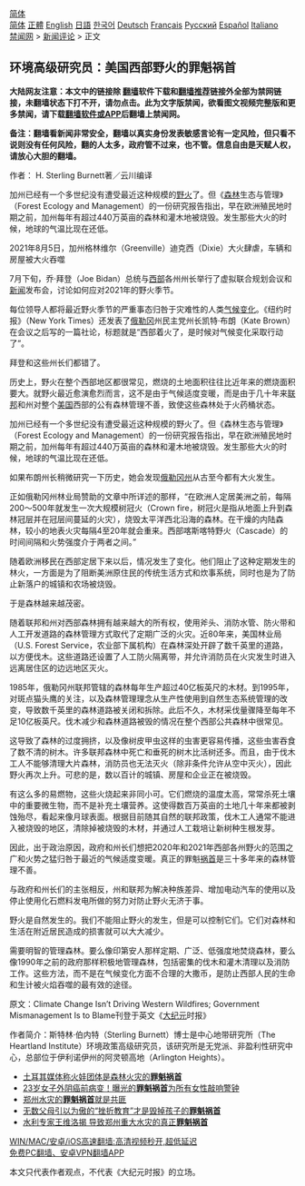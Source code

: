  <!-- 面包屑导航 --> <div class="breadcrumb"><!-- GTranslate: https://gtranslate.io/ -->  <div class="switcher notranslate">  <div class="selected">  <a href="#" onclick="return false;"> 简体</a>  </div>  <div class="option">  <a href="https://www.bannedbook.org" onclick="doGTranslate('zh-CN|zh-CN');jQuery('div.switcher div.selected a').html(jQuery(this).html());return false;" title="简体中文" class="nturl selected"> 简体</a>  <a href="https://www.bannedbook.org/zh-tw/" onclick="doGTranslate('zh-CN|zh-TW');jQuery('div.switcher div.selected a').html(jQuery(this).html());return false;" title="繁體中文" class="nturl"> 正體</a>  <a href="https://www.bannedbook.org/en/" onclick="doGTranslate('zh-CN|en');jQuery('div.switcher div.selected a').html(jQuery(this).html());return false;" title="English" class="nturl"> English</a>  <a href="https://www.bannedbook.org/ja/" onclick="doGTranslate('zh-CN|ja');jQuery('div.switcher div.selected a').html(jQuery(this).html());return false;" title="日本語" class="nturl"> 日語</a>  <a href="https://www.bannedbook.org/ko/" onclick="doGTranslate('zh-CN|ko');jQuery('div.switcher div.selected a').html(jQuery(this).html());return false;" title="한국어" class="nturl"> 한국어</a>  <a href="https://www.bannedbook.org/de/" onclick="doGTranslate('zh-CN|de');jQuery('div.switcher div.selected a').html(jQuery(this).html());return false;" title="Deutsch" class="nturl"> Deutsch</a>  <a href="https://www.bannedbook.org/fr/" onclick="doGTranslate('zh-CN|fr');jQuery('div.switcher div.selected a').html(jQuery(this).html());return false;" title="Français" class="nturl"> Français</a>  <a href="https://www.bannedbook.org/ru/" onclick="doGTranslate('zh-CN|ru');jQuery('div.switcher div.selected a').html(jQuery(this).html());return false;" title="Русский" class="nturl"> Русский</a>  <a href="https://www.bannedbook.org/es/" onclick="doGTranslate('zh-CN|es');jQuery('div.switcher div.selected a').html(jQuery(this).html());return false;" title="Español" class="nturl"> Español</a>  <a href="https://www.bannedbook.org/it/" onclick="doGTranslate('zh-CN|it');jQuery('div.switcher div.selected a').html(jQuery(this).html());return false;" title="Italiano" class="nturl"> Italiano</a>  </div>  </div>      <div class='breadcrumb-sub'><!-- Breadcrumb NavXT 6.3.0 --> <a href="https://www.bannedbook.org/" class="home">禁闻网</a> &gt; <a href="https://www.bannedbook.org/bnews/comments/" class="category">新闻评论</a> &gt; 正文</div></div><h2>环境高级研究员：美国西部野火的罪魁祸首</h2> <p class="notice"><b>大陆网友注意：本文中的链接除 <a href="https://github.com/bannedbook/fanqiang" >翻墙</a>软件下载和<a href="https://github.com/killgcd/justmysocks/blob/master/README.md">翻墙推荐</a>链接外全部为禁网链接，未翻墙状态下打不开，请勿点击。此为文字版禁闻，欲看图文视频完整版和更多禁闻，请下载<a href="https://github.com/bannedbook/fanqiang">翻墙软件或APP</a>后翻墙上禁闻网。</p><p>备注：翻墙看新闻非常安全，翻墙以真实身份发表敏感言论有一定风险，但只看不说则没有任何风险，翻的人太多，政府管不过来，也不管。信息自由是天赋人权，请放心大胆的翻墙。</b></p>  <div class="entry"> <p>作者： H. Sterling Burnett著／云川编译</p> <p id="summary">加州已经有一个多世纪没有遭受最近这种规模的<a href="https://www.bannedbook.org/bnews/tag/%E9%87%8E%E7%81%AB/" class="st_tag internal_tag" rel="tag" title="标签 野火 下的日志">野火</a>了。但《<a href="https://www.bannedbook.org/bnews/tag/%E6%A3%AE%E6%9E%97/" class="st_tag internal_tag" rel="tag" title="标签 森林 下的日志">森林</a>生态与管理》（Forest Ecology and Management）的一份研究报告指出，早在欧洲殖民地时期之前，加州每年有超过440万英亩的森林和灌木地被烧毁。发生那些大火的时候，地球的气温比现在还低。</p> <p id="conimg">2021年8月5日，加州格林维尔（Greenville）迪克西（Dixie）大火肆虐，车辆和房屋被大火吞噬</p> <p>7月下旬，乔‧拜登（Joe Bidan）总统与<a href="https://www.bannedbook.org/bnews/tag/%E8%A5%BF%E9%83%A8/" class="st_tag internal_tag" rel="tag" title="标签 西部 下的日志">西部</a>各州州长举行了虚拟联合规划会议和<span class='wp_keywordlink_affiliate'><a href="https://www.bannedbook.org/" title="新闻">新闻</a></span>发布会，讨论如何应对2021年的野火季节。</p> <p>每位领导人都将最近野火季节的严重事态归咎于灾难性的人类<span class='wp_keywordlink'><a href="https://www.bannedbook.org/bnews/ssgc/20180904/993719.html" title="《魔鬼在统治着我们的世界(23)：环保主义(上)》" target="_blank">气候变化</a></span>。《纽约时报》（New York Times）还发表了<a href="https://www.bannedbook.org/bnews/tag/%E4%BF%84%E5%8B%92%E5%86%88/" class="st_tag internal_tag" rel="tag" title="标签 俄勒冈 下的日志">俄勒冈</a>州民主党州长凯特‧布朗（Kate Brown）在会议之后写的一篇社论，标题就是“西部着火了，是时候对气候变化采取行动了”。</p> <p>拜登和这些州长们都错了。</p>  <p>历史上，野火在整个西部地区都很常见，燃烧的土地面积往往比近年来的燃烧面积要大。就野火最近愈演愈烈而言，这不是由于气候适度变暖，而是由于几十年来<a href="https://www.bannedbook.org/bnews/tag/%E8%81%94%E9%82%A6/" class="st_tag internal_tag" rel="tag" title="标签 联邦 下的日志">联邦</a>和州对整个<a href="https://www.bannedbook.org/bnews/tag/%e7%be%8e%e5%9b%bd/" class="st_tag internal_tag" rel="tag" title="标签 美国 下的日志">美国</a>西部的公有森林管理不善，致使这些森林处于火药桶状态。</p> <p>加州已经有一个多世纪没有遭受最近这种规模的野火了。但《森林生态与管理》（Forest Ecology and Management）的一份研究报告指出，早在欧洲殖民地时期之前，加州每年有超过440万英亩的森林和灌木地被烧毁。发生那些大火的时候，地球的气温比现在还低。</p> <p>如果布朗州长稍微研究一下历史，她会发现<a href="https://www.bannedbook.org/bnews/tag/%E4%BF%84%E5%8B%92%E5%86%88%E5%B7%9E/" class="st_tag internal_tag" rel="tag" title="标签 俄勒冈州 下的日志">俄勒冈州</a>从古至今都有大火发生。</p> <p>正如俄勒冈州林业局赞助的文章中所详述的那样，“在欧洲人定居美洲之前，每隔200～500年就发生一次大规模树冠火（Crown fire，树冠火是指从地面上升到森林冠层并在冠层间蔓延的火灾），烧毁太平洋西北沿海的森林。在干燥的内陆森林，较小的地表火灾每隔4至20年就会重来。西部喀斯喀特野火（Cascade）的时间间隔和火势强度介于两者之间。”</p> <p>随着欧洲移民在西部定居下来以后，情况发生了变化。他们阻止了这种定期发生的林火，一方面是为了阻断美洲原住民的传统生活方式和炊事系统，同时也是为了防止新落户的城镇和农场被烧毁。</p> <p>于是森林越来越茂密。</p>  <p>随着联邦和州对西部森林拥有越来越大的所有权，使用斧头、消防水管、防火带和人工开发道路的森林管理方式取代了定期广泛的火灾。近80年来，美国林业局（U.S. Forest Service，农业部下属机构）在森林深处开辟了数千英里的道路，以方便伐木。这些道路还设置了人工防火隔离带，并允许消防员在火灾发生时进入远离居住区的边远地区灭火。</p> <p>1985年，俄勒冈州联邦管辖的森林每年生产超过40亿板英尺的木材。到1995年，对斑点猫头鹰的关注，以及森林管理理念从生产性使用到自然生态系统管理的改变，导致数千英里的森林道路被关闭和拆除。此后不久，木材采伐量骤降至每年不足10亿板英尺。伐木减少和森林道路被毁的情况在整个西部公共森林中很常见。</p> <p>这导致了森林的过度拥挤，以及像树皮甲虫这样的虫害更容易传播，这些虫害吞食了数不清的树木。许多联邦森林中死亡和垂死的树木比活树还多。而且，由于伐木工人不能够清理大片森林，消防员也无法灭火（除非条件允许从空中灭火），因此野火再次上升。可悲的是，数以百计的城镇、房屋和企业正在被烧毁。</p> <p>有这么多的易燃物，这些火烧起来非同小可。它们燃烧的温度太高，常常杀死土壤中的重要微生物，而不是补充土壤营养。这使得数百万英亩的土地几十年来都被剥蚀殆尽，看起来像月球表面。根据目前随其自然的联邦政策，伐木工人通常不能进入被烧毁的地区，清除掉被烧毁的木材，并通过人工栽培让新树种生根发芽。</p> <p>因此，出于政治原因，政府和州长们想把2020年和2021年西部各州野火的范围之广和火势之猛归咎于最近的气候适度变暖。真正的罪魁<a href="https://www.bannedbook.org/bnews/tag/%E7%A5%B8%E9%A6%96/" class="st_tag internal_tag" rel="tag" title="标签 祸首 下的日志">祸首</a>是三十多年来的森林管理不善。</p> <p>与政府和州长们的主张相反，州和联邦为解决种族差异、增加电动汽车的使用以及停止使用化石燃料发电所做的努力对防止野火无济于事。</p>  <p>野火是自然发生的。我们不能阻止野火的发生，但是可以控制它们。它们对森林和生活在附近居民造成的损害就可以大大减少。</p> <p>需要明智的管理森林。要么像印第安人那样定期、广泛、低强度地焚烧森林，要么像1990年之前的政府那样积极地管理森林，包括密集的伐木和灌木清理以及消防工作。这些方法，而不是在气候变化方面不合理的大撒币，是防止西部人民的生命和生计被火焰吞噬的最有效的途径。</p> <p>原文：Climate Change Isn’t Driving Western Wildfires; Government Mismanagement Is to Blame刊登于英文《<span class='wp_keywordlink_affiliate'><a href="http://www.epochtimes.com/" title="大纪元" target="_blank">大纪元</a></span>时报》</p> <p>作者简介：斯特林‧伯内特（Sterling Burnett）博士是中心地带研究所（The Heartland Institute）环境政策高级研究员，该研究所是无党派、非盈利性研究中心，总部位于伊利诺伊州的阿灵顿高地（Arlington Heights）。</p> <ul class='op-related-articles' title='相关阅读'> <li><a href='https://www.bannedbook.org/bnews/baitai/20210802/1598743.html' target='_blank'>土耳其媒体称火娃团体是森林火灾的<b>罪魁祸首</b></a></li> <li><a href='https://www.bannedbook.org/bnews/health/20210731/1597391.html' target='_blank'>23岁女子外阴癌前病变！曝光的<b>罪魁祸首</b>为所有女性敲响警钟</a></li> <li><a href='https://www.bannedbook.org/bnews/baitai/20210727/1595003.html' target='_blank'>郑州水灾的<b>罪魁祸首</b>就是共匪</a></li> <li><a href='https://www.bannedbook.org/bnews/lifebaike/20210725/1593743.html' target='_blank'>无数父母引以为傲的“挫折教育”才是毁掉孩子的<b>罪魁祸首</b></a></li> <li><a href='https://www.bannedbook.org/bnews/comments/20210725/1593683.html' target='_blank'>水利专家王维洛揭 导致郑州重大水灾的真正<b>罪魁祸首</b></a></li> </ul> <p class="texttj"> <a href="https://github.com/bannedbook/fanqiang/wiki/V2ray%E6%9C%BA%E5%9C%BA" target="_blank">WIN/MAC/安卓/iOS高速翻墙:高清视频秒开,超低延迟</a><br/> <a href="https://github.com/bannedbook/fanqiang/wiki/%E7%A6%81%E9%97%BB%E7%BD%91%E5%AE%89%E5%8D%93%E7%BF%BB%E5%A2%99%E6%96%B0%E9%97%BBAPP" target="_blank">免费PC翻墙、安卓VPN翻墙APP</a></p><p>本文只代表作者观点，不代表《大纪元时报》的立场。</p> <a name='sharetosocial'></a>  <div style="margin-bottom:5px;padding-bottom:5px;clear:both"> <div id="archive-pix-1" class="banner-ads"> <!-- AuctionX Display platform tag START --> <div id="26318x728x90x621x_ADSLOT2" clicktrack="%%CLICK_URL_ESC%%"></div> <!-- AuctionX Display platform tag END --> </div> <div id="archive-pix-2" class="banner-ads"> <!-- AuctionX Display platform tag START --> <div id="26315x300x250x621x_ADSLOT2" clicktrack="%%CLICK_URL_ESC%%"></div> <!-- AuctionX Display platform tag END --> </div> </div>  <div id="archive-pix-1" class="banner-ads"> <!-- AuctionX Display platform tag START --> <div id="26318x728x90x621x_ADSLOT3" clicktrack="%%CLICK_URL_ESC%%"></div> <!-- AuctionX Display platform tag END --> </div> </div><!--END ENTRY--> 